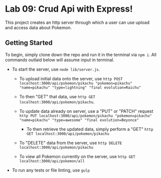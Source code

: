 # Lab 09: Crud Api with Express!

This project creates an http server through which a user can use upload and access data about Pokemon.

## Getting Started
To begin, simply clone down the repo and run it in the terminal via `npm i`. All commands outlaid below will assume input in terminal.

- To start the server, use `node lib/server.js`.

  - To upload initial data onto the server, use `http POST localhost:3000/api/pokemon/pikachu "pokemon=pikachu" "name=pikachu" "type=lightning" "final evolution=Raichu"`

  - To then "GET" that data, use `http GET localhost:3000/api/pokemon/pikachu`.

  - To update data already on server, use a "PUT" or "PATCH" request `http PUT localhost:3000/api/pokemon/pikachu "pokemon=pikachu" "name=pikachu" "type=awesome" "final evolution=Beyonce"`

    - To then retrieve the updated data, simply perform a "GET" `http GET localhost:3000/api/pokemon/pikachu`

  - To "DELETE" data from the server, use `http DELETE localhost:3000/api/pokemon/pikachu`

  - To view all Pokemon currently on the server, use `http GET localhost:3000/api/pokemon/all`

- To run any tests or file linting, use `gulp`
